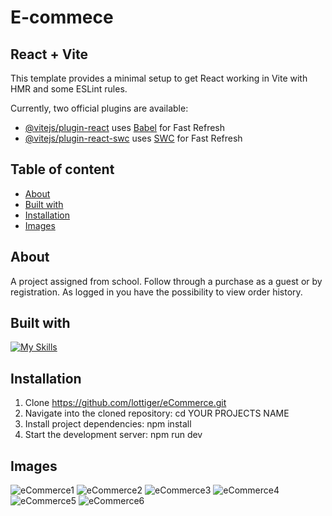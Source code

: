 # E-commece

## React + Vite

This template provides a minimal setup to get React working in Vite with HMR and some ESLint rules.

Currently, two official plugins are available:

- [@vitejs/plugin-react](https://github.com/vitejs/vite-plugin-react/blob/main/packages/plugin-react/README.md) uses [Babel](https://babeljs.io/) for Fast Refresh
- [@vitejs/plugin-react-swc](https://github.com/vitejs/vite-plugin-react-swc) uses [SWC](https://swc.rs/) for Fast Refresh

## Table of content
* [About](#about)
* [Built with](#built-with)
* [Installation](#installation)
* [Images](#images)

## About
A project assigned from school. Follow through a purchase as a guest or by registration. As logged in you have the possibility to view order history.

## Built with
[![My Skills](https://skillicons.dev/icons?i=js,react,vite,tailwind)](https://skillicons.dev)

## Installation
1. Clone https://github.com/lottiger/eCommerce.git
2. Navigate into the cloned repository: cd YOUR PROJECTS NAME
3. Install project dependencies: npm install
4. Start the development server: npm run dev

## Images

![eCommerce1](https://github.com/lottiger/eCommerce/assets/143784188/64eea71f-f8de-4744-b7c3-9be1019f601f)
![eCommerce2](https://github.com/lottiger/eCommerce/assets/143784188/8f595019-9803-4c76-b794-f085634d219f)
![eCommerce3](https://github.com/lottiger/eCommerce/assets/143784188/437daf6e-26c7-4103-800a-fd092d2ef32e)
![eCommerce4](https://github.com/lottiger/eCommerce/assets/143784188/800107bb-621b-43ac-ae48-596e44c86b02)
![eCommerce5](https://github.com/lottiger/eCommerce/assets/143784188/76fef2ff-c87f-4bd9-af97-36642aa1172b)
![eCommerce6](https://github.com/lottiger/eCommerce/assets/143784188/5f2f6f66-4332-4234-97a2-bc77cb147858)

